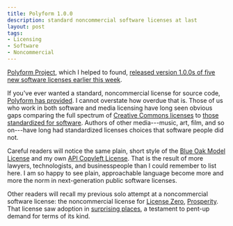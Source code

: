 ```yaml
---
title: Polyform 1.0.0
description: standard noncommercial software licenses at last
layout: post
tags:
- Licensing
- Software
- Noncommercial
---
```


[Polyform Project](https://polyformproject.org), which I helped to found, [released version 1.0.0s of five new software licenses earlier this week](https://polyformproject.org/2019/07/09/version-1/).

If you've ever wanted a standard, noncommercial license for source code, [Polyform has provided](https://polyformproject.org/licenses/noncommercial/1.0.0).  I cannot overstate how overdue that is.  Those of us who work in both software and media licensing have long seen obvious gaps comparing the full spectrum of [Creative Commons licenses](https://creativecommons.org/licenses) to [those standardized for software](https://spdx.org/licenses/).  Authors of other media---music, art, film, and so on---have long had standardized licenses choices that software people did not.

Careful readers will notice the same plain, short style of the [Blue Oak Model License](https://blueoakcouncil.org/license/1.0.0) and my own [API Copyleft License](https://github.com/kemitchell/api-copyleft-license).  That is the result of more lawyers, technologists, and businesspeople than I could remember to list here.  I am so happy to see plain, approachable language become more and more the norm in next-generation public software licenses.

Other readers will recall my previous solo attempt at a noncommercial software license: the noncommercial license for [License Zero](https://licensezero.com), [Prosperity](https://licensezero.com/licenses/prosperity).  That license saw adoption in [surprising places](https://github.com/dependabot/dependabot-core/blob/master/LICENSE), a testament to pent-up demand for terms of its kind.
